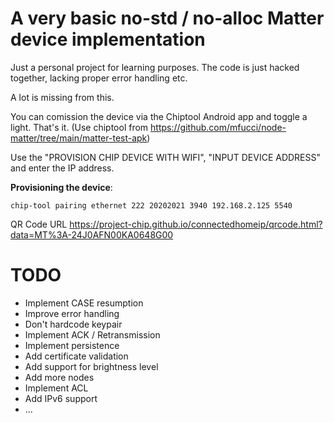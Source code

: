# A very basic no-std / no-alloc Matter device implementation

Just a personal project for learning purposes. The code is just hacked together, lacking proper error handling etc.

A lot is missing from this.

You can comission the device via the Chiptool Android app and toggle a light. That's it.
(Use chiptool from https://github.com/mfucci/node-matter/tree/main/matter-test-apk)

Use the "PROVISION CHIP DEVICE WITH WIFI", "INPUT DEVICE ADDRESS" and enter the IP address.

**Provisioning the device**:

```
chip-tool pairing ethernet 222 20202021 3940 192.168.2.125 5540
```

QR Code URL
https://project-chip.github.io/connectedhomeip/qrcode.html?data=MT%3A-24J0AFN00KA0648G00

# TODO

- Implement CASE resumption
- Improve error handling
- Don't hardcode keypair
- Implement ACK / Retransmission
- Implement persistence
- Add certificate validation
- Add support for brightness level
- Add more nodes
- Implement ACL
- Add IPv6 support
- ...
